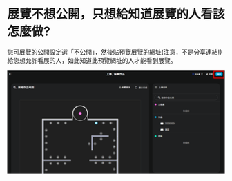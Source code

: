 # 展覽不想公開，只想給知道展覽的人看該怎麼做?

您可展覽的公開設定選「不公開」，然後貼預覽展覽的網址(注意，不是分享連結!)給您想允許看展的人，如此知道此預覽網址的人才能看到展覽。

![](<../../.gitbook/assets/image (5).png>)

